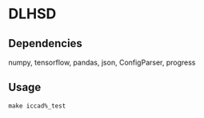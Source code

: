# DLHSD

## Dependencies

numpy, tensorflow, pandas, json, ConfigParser, progress

## Usage

 ```make iccad%_test```
